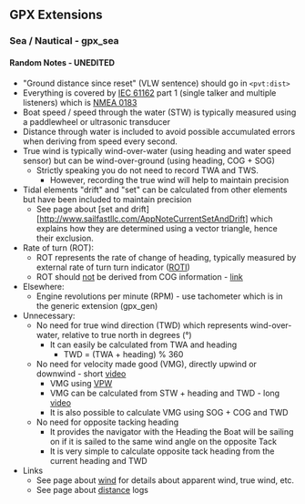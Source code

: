 ## GPX Extensions

### Sea / Nautical - gpx_sea

#### Random Notes - UNEDITED

- "Ground distance since reset" (VLW sentence) should go in `<pvt:dist>`
- Everything is covered by [IEC 61162](https://en.wikipedia.org/wiki/IEC_61162) part 1 (single talker and multiple listeners) which is [NMEA 0183](https://en.wikipedia.org/wiki/NMEA_0183)
- Boat speed / speed through the water (STW) is typically measured using a paddlewheel or ultrasonic transducer
- Distance through water is included to avoid possible accumulated errors when deriving from speed every second.
- True wind is typically wind-over-water (using heading and water speed sensor) but can be wind-over-ground (using heading, COG + SOG)
  - Strictly speaking you do not need to record TWA and TWS.
    - However, recording the true wind will help to maintain precision
- Tidal elements "drift" and "set" can be calculated from other elements but have been included to maintain precision
  - See page about [set and drift][http://www.sailfastllc.com/AppNoteCurrentSetAndDrift] which explains how they are determined using a vector triangle, hence their exclusion.
- Rate of turn (ROT):
  - ROT represents the rate of change of heading, typically measured by external rate of turn turn indicator ([ROTI](https://en.wikipedia.org/wiki/Rate_of_turn_indicator))
  - ROT should <u>not</u> be derived from COG information - [link](https://www.navcen.uscg.gov/ais-class-a-reports)
- Elsewhere:
  - Engine revolutions per minute (RPM) - use tachometer which is in the generic extension (gpx_gen)
- Unnecessary:
  - No need for true wind direction (TWD) which represents wind-over-water, relative to true north in degrees (°)
    - It can easily be calculated from TWA and heading
      - TWD = (TWA + heading)  % 360
  - No need for velocity made good (VMG), directly upwind or downwind - short [video](https://www.youtube.com/watch?v=14TYwonISH0)
    - VMG using [VPW](https://gpsd.gitlab.io/gpsd/NMEA.html#_vpw_speed_measured_parallel_to_wind)
    - VMG can be calculated from STW + heading and TWD - long [video](https://www.youtube.com/watch?v=KdeVIgqN8Ec)
    - It is also possible to calculate VMG using SOG + COG and TWD
  - No need for opposite tacking heading
    - It provides the navigator with the Heading the Boat will be sailing on if it is sailed to the same wind angle on the opposite Tack
    - It is very simple to calculate opposite tack heading from the current heading and TWD
- Links
  - See page about [wind](https://raymarine.custhelp.com/app/answers/detail/a_id/3794/~/apparent-wind%2C-true-wind-and-ground-wind%2C-and-data-required-to-calculate-them#:~:text=Apparent%20Wind%20will%20vary%20depending,(wind%20on%20the%20bow.)) for details about apparent wind, true wind, etc.
  - See page about [distance](https://forum.raymarine.com/showthread.php?tid=123) logs

